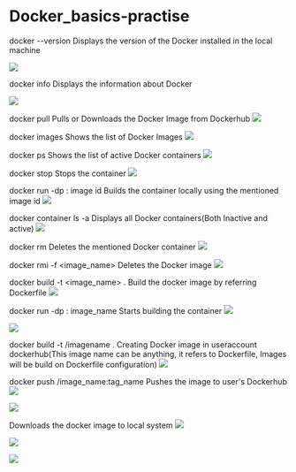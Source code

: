 # Docker_basics-practise

docker --version Displays the version of the Docker installed in the local machine

![](Images/docker_version.png)

docker info Displays the information about Docker

![](Images/docker_info.png)

docker pull Pulls or Downloads the Docker Image from Dockerhub
![](Images/downloading_docker_image.png)

docker images Shows the list of Docker Images
![](Images/docker_images.png)

docker ps Shows the list of active Docker containers
![](Images/active_container.png)

docker stop <container id> Stops the container
![](Images/stopping_container.png)

docker run -dp <hostport>:<container port> image id Builds the container locally using the mentioned image id
![](Images/running_docker_image_becoming_container_jupyternotebook.png)

docker container ls -a Displays all Docker containers(Both Inactive and active)
![](Images/listing_all_containers.png)

docker rm <containerid>   Deletes the mentioned Docker container
![](Images/deleting_container.png)

docker rmi -f <image_name> Deletes the Docker image
![](Images/deleting_docker_images.png)

docker build -t <image_name> . Build the docker image by referring Dockerfile
![](Images/building_docker_image.png)

docker run -dp <hostport>:<containerport> image_name Starts building the container 
![](Images/starting_container_fromthe_image_build.png)

![](Images/container_running_as_webpage.png)

docker build -t <userprofile>/imagename .   Creating Docker image in useraccount dockerhub(This image name can be anything, it refers to Dockerfile, Images will be build on Dockerfile configuration)
![](Images/docker_image_created_in_dockerhub_profile.png)

docker push <userprofile>/image_name:tag_name   Pushes the image to user's Dockerhub
![](Images/pushing_dockerimage_to_dockerhub.png)

![](Images/image_in_dockerhub.png)

Downloads the docker image to local system
![](Images/docker_pull.png)

![](Images/docker_logs.png)

![](Images/docker_inspect.png)
